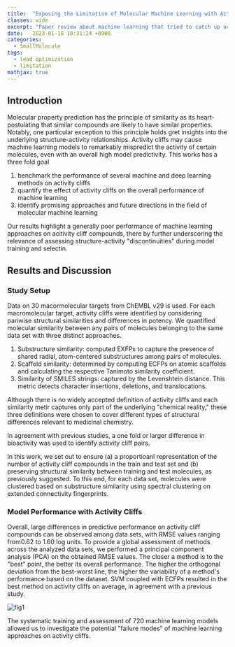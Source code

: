 ```yaml
---
title:  "Exposing the Limitation of Molecular Machine Learning with Activity Cliffs(2022)"
classes: wide
excerpt: "Paper review about machine learning that tried to catch up activity cliff"
date:   2023-01-18 10:31:24 +0900
categories: 
  - SmallMolecule
tags:
  - lead optimization
  - limitation
mathjax: true
---
```


## Introduction

Molecular property prediction has the principle of similarity as its heart-postulating that similar compounds are likely to have similar properties. Notably, one particular exception to this principle holds gret insights into the underlying structure-activity relationships. Activity cliffs may cause machine learning models to remarkably mispredict the activity of certain molecules, even with an overall high model predictivity. 
This works has a three fold goal

1. benchmark the performance of several machine and deep learning methods on activity cliffs
2. quantify the effect of activity cliffs on the overall performance of machine learning
3. identify promising approaches and future directions in the field of molecular machine learning

Our results highlight a generally poor performance of machine learning approaches on acitivity cliff compounds, there by further underscoring the relevance of assessing structure-activity "discontinuities" during model training and selectin. 

## Results and Discussion

### Study Setup
Data on 30 macormolecular targets from ChEMBL v29 is used. For each macromolecular target, activity cliffs were identified by considering pariwise structural similarities and differences in potency. We quantified molecular similarity between any pairs of molecules belonging to the same data set with three distinct approaches. 

1. Substructure similarity: computed EXFPs to capture the presence of shared radial, atom-centered substructures among pairs of molecules. 
2. Scaffold similarity: determined by computing ECFPs on atomic scaffolds and calculating the respective Tanimoto similarity coefficient. 
3. Similarity of SMILES strings: captured by the Levenshtein distance. This metric detects character insertions, deletions, and translocations. 

Although there is no widely accepted definition of activity cliffs and each similarity metir captures only part of the underlying "chemical reality," these three definitions were chosen to cover different types of structural differences relevant to medicinal chemistry. 

In agreement with previous studies, a one fold or larger difference in bioactivity was used to identify activity cliff pairs. 

In this work, we set out to ensure (a) a proportioanl representation of the number of activity cliff compounds in the train and test set and (b) preserving structural similarity between training and test molecules, as previously suggested. To this end, for each data set, molecules were clustered based on substructure similarity using spectral clustering on extended connectivity fingerprints. 

### Model Performance with Activity Cliffs
Overall, large differences in predictive performance on activity cliff compounds can be observed among data sets, with RMSE values ranging from0.62 to 1.60 log units. To provide a global assessment of methods across the analyzed data sets, we performed a principal component analysis (PCA) on the obtained RMSE values. The closer a method is to the "best" point, the better its overall performance. The higher the orthogonal deviation from the best-worst line, the higher the variability of a method's performance based on the dataset. SVM coupled with ECFPs resulted in the best method on activity cliffs on average, in agreement with a previous study. 

![fig1](https://jasonkim8652.github.io/assets/images/ACE_1.png)

The systematic training and assessment of 720 machine learning models allowed us to investigate the potential "failure modes" of machine learning approaches on activity cliffs. 